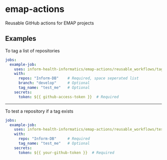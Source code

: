 # emap-actions
Reusable GitHub actions for EMAP projects


## Examples

To tag a list of repositories
```yaml
jobs:
  example-job:
    uses: inform-health-informatics/emap-actions/reusable_workflows/tag_repos.yaml@main
    with:
      repos: "Inform-DB"    # Required, space seperated list
      branch: "develop"     # Optional
      tag_name: "test_me"   # Optional
    secrets:
      token: ${{ github-access-token }}  # Required
```

***

To test a repository if a tag exists
```yaml
jobs:
  example-job:
    uses: inform-health-informatics/emap-actions/reusable_workflows/test_if_tagged.yaml@main
    with:
      repo: "Inform-DB"     # Required
      tag_name: "test_me"   # Optional
    secrets:
      token: ${{ your-github-token }}  # Required
```


